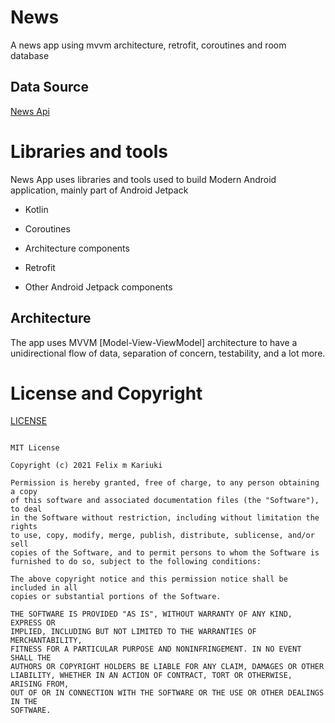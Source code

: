 # News
A news app using mvvm architecture, retrofit, coroutines and room database


## Data Source

[News Api](https://newsapi.org)

# Libraries and tools

News App uses libraries and tools used to build Modern Android application, mainly part of Android Jetpack

* Kotlin  

* Coroutines 

* Architecture components

* Retrofit

* Other Android Jetpack components

## Architecture

The app uses MVVM [Model-View-ViewModel] architecture to have a unidirectional flow of data, separation of concern, testability, and a lot more.

# License and Copyright

[LICENSE](LICENSE)

```text

MIT License

Copyright (c) 2021 Felix m Kariuki

Permission is hereby granted, free of charge, to any person obtaining a copy
of this software and associated documentation files (the "Software"), to deal
in the Software without restriction, including without limitation the rights
to use, copy, modify, merge, publish, distribute, sublicense, and/or sell
copies of the Software, and to permit persons to whom the Software is
furnished to do so, subject to the following conditions:

The above copyright notice and this permission notice shall be included in all
copies or substantial portions of the Software.

THE SOFTWARE IS PROVIDED "AS IS", WITHOUT WARRANTY OF ANY KIND, EXPRESS OR
IMPLIED, INCLUDING BUT NOT LIMITED TO THE WARRANTIES OF MERCHANTABILITY,
FITNESS FOR A PARTICULAR PURPOSE AND NONINFRINGEMENT. IN NO EVENT SHALL THE
AUTHORS OR COPYRIGHT HOLDERS BE LIABLE FOR ANY CLAIM, DAMAGES OR OTHER
LIABILITY, WHETHER IN AN ACTION OF CONTRACT, TORT OR OTHERWISE, ARISING FROM,
OUT OF OR IN CONNECTION WITH THE SOFTWARE OR THE USE OR OTHER DEALINGS IN THE
SOFTWARE.
```
